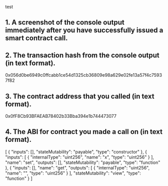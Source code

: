 test

## 1. A screenshot of the console output immediately after you have successfully issued a smart contract call.
## 2. The transaction hash from the console output (in text format).
0x056d0be6949c0ffcabb1ce54d1325cb36809e98a629e02fe13a57f4c75937f82
## 3. The contract address that you called (in text format).
0x0fF8Cb93BFAEAB78402b33Bba394e1b744473077
## 4. The ABI for contract you made a call on (in text format).
[
    {
      "inputs": [],
      "stateMutability": "payable",
      "type": "constructor"
    },
    {
      "inputs": [
        {
          "internalType": "uint256",
          "name": "x",
          "type": "uint256"
        }
      ],
      "name": "set",
      "outputs": [],
      "stateMutability": "payable",
      "type": "function"
    },
    {
      "inputs": [],
      "name": "get",
      "outputs": [
        {
          "internalType": "uint256",
          "name": "",
          "type": "uint256"
        }
      ],
      "stateMutability": "view",
      "type": "function"
    }
  ]
